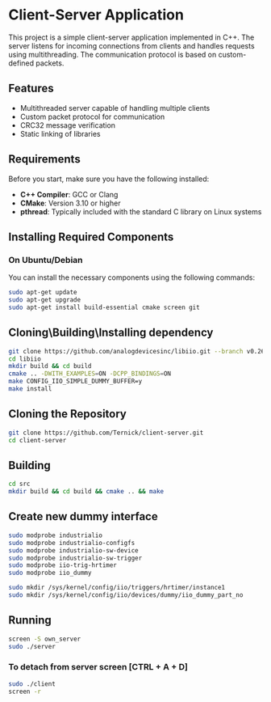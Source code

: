# Client-Server Application

This project is a simple client-server application implemented in C++. The server listens for incoming connections from clients and handles requests using multithreading. The communication protocol is based on custom-defined packets.

## Features

- Multithreaded server capable of handling multiple clients
- Custom packet protocol for communication
- CRC32 message verification
- Static linking of libraries

## Requirements

Before you start, make sure you have the following installed:

- **C++ Compiler**: GCC or Clang
- **CMake**: Version 3.10 or higher
- **pthread**: Typically included with the standard C library on Linux systems

## Installing Required Components

### On Ubuntu/Debian

You can install the necessary components using the following commands:

```bash
sudo apt-get update
sudo apt-get upgrade
sudo apt-get install build-essential cmake screen git
```

## Cloning\Building\Installing dependency
```bash
git clone https://github.com/analogdevicesinc/libiio.git --branch v0.26
cd libiio
mkdir build && cd build 
cmake .. -DWITH_EXAMPLES=ON -DCPP_BINDINGS=ON
make CONFIG_IIO_SIMPLE_DUMMY_BUFFER=y
make install
```

## Cloning the Repository
```bash
git clone https://github.com/Ternick/client-server.git
cd client-server
```

## Building
```bash
cd src
mkdir build && cd build && cmake .. && make
```

## Create new dummy interface
```bash
sudo modprobe industrialio
sudo modprobe industrialio-configfs
sudo modprobe industrialio-sw-device
sudo modprobe industrialio-sw-trigger
sudo modprobe iio-trig-hrtimer
sudo modprobe iio_dummy

sudo mkdir /sys/kernel/config/iio/triggers/hrtimer/instance1
sudo mkdir /sys/kernel/config/iio/devices/dummy/iio_dummy_part_no
```

## Running
```bash
screen -S own_server
sudo ./server
```

### To detach from server screen [CTRL + A + D]
```bash
sudo ./client
screen -r
```
